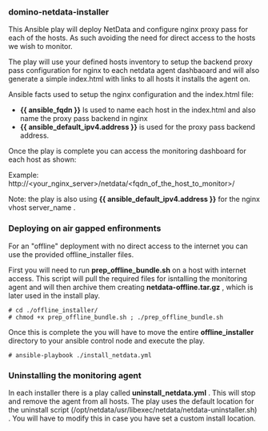 ### domino-netdata-installer

This Ansible play will deploy NetData and configure nginx proxy pass for each of the hosts. 
As such avoiding the need for direct access to the hosts we wish to monitor. 

The play will use your defined hosts inventory to setup the backend proxy pass configuration for nginx 
to each netdata agent dashbaoard and will also generate a simple index.html with links to all hosts it
installs the agent on. 

Ansible facts used to setup the nginx configuration and the index.html file: 

- **{{ ansible_fqdn }}** Is used to name each host in the index.html and also name the proxy pass backend in nginx
- **{{ ansible_default_ipv4.address }}**  is used for the proxy pass backend address.

Once the play is complete you can access the monitoring dashboard for each host as shown: 

Example: 
http://<your_nginx_server>/netdata/<fqdn_of_the_host_to_monitor>/

Note: the play is also using **{{ ansible_default_ipv4.address }}** for the nginx vhost server_name . 

### Deploying on air gapped enfironments

For an "offline" deployment with no direct access to the internet you can use the provided 
offline_installer files. 

First you will need to run **prep_offline_bundle.sh** on a host with internet access. This script will 
pull the required files for isntalling the monitoring agent and will then archive them creating 
**netdata-offline.tar.gz** , which is later used in the install play. 

```
# cd ./offline_installer/
# chmod +x prep_offline_bundle.sh ; ./prep_offline_bundle.sh
```

Once this is complete the you will have to move the entire **offline_installer** directory 
to your ansible control node and execute the play. 

```
# ansible-playbook ./install_netdata.yml
```

### Uninstalling the monitoring agent 

In each installer there is a play called **uninstall_netdata.yml** . This will stop and remove the agent from all hosts. 
The play uses the default location for the uninstall script (/opt/netdata/usr/libexec/netdata/netdata-uninstaller.sh) . 
You will have to modify this in case you have set a custom install location. 


